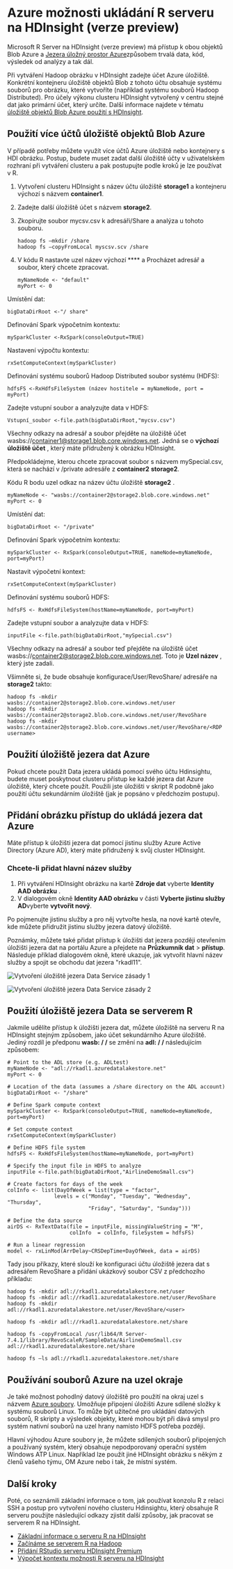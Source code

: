 
<properties
   pageTitle="Azure možnosti ukládání R serveru na HDInsight (verze preview) | Microsoft Azure"
   description="Další informace o různých úložiště dostupné možnosti uživatelé, kteří mají R serveru na HDInsight (verze preview)"
   services="HDInsight"
   documentationCenter=""
   authors="jeffstokes72"
   manager="jhubbard"
   editor="cgronlun"
/>

<tags
   ms.service="HDInsight"
   ms.devlang="R"
   ms.topic="article"
   ms.tgt_pltfrm="na"
   ms.workload="data-services"
   ms.date="09/01/2016"
   ms.author="jeffstok"
/>

# <a name="azure-storage-options-for-r-server-on-hdinsight-preview"></a>Azure možnosti ukládání R serveru na HDInsight (verze preview)

Microsoft R Server na HDInsight (verze preview) má přístup k obou objektů Blob Azure a [Jezera úložný prostor Azure](https://azure.microsoft.com/services/data-lake-store/)způsobem trvalá data, kód, výsledek od analýzy a tak dál.

Při vytváření Hadoop obrázku v HDInsight zadejte účet Azure úložiště. Konkrétní kontejneru úložiště objektů Blob z tohoto účtu obsahuje systému souborů pro obrázku, které vytvoříte (například systému souborů Hadoop Distributed). Pro účely výkonu clusteru HDInsight vytvořený v centru stejné dat jako primární účet, který určíte. Další informace najdete v tématu [úložiště objektů Blob Azure použití s HDInsight](hdinsight-hadoop-use-blob-storage.md "úložiště objektů Blob Azure použití s HDInsight").   


## <a name="use-multiple-azure-blob-storage-accounts"></a>Použití více účtů úložiště objektů Blob Azure

V případě potřeby můžete využít více účtů Azure úložiště nebo kontejnery s HDI obrázku. Postup, budete muset zadat další úložiště účty v uživatelském rozhraní při vytváření clusteru a pak postupujte podle kroků je lze používat v R.  

1.  Vytvoření clusteru HDInsight s název účtu úložiště **storage1** a kontejneru výchozí s názvem **container1**.
2. Zadejte další úložiště účet s názvem **storage2**.  
3. Zkopírujte soubor mycsv.csv k adresáři/Share a analýza u tohoto souboru.  

    ````
    hadoop fs –mkdir /share
    hadoop fs –copyFromLocal myscsv.scv /share  
    ````

3.  V kódu R nastavte uzel název výchozí **** a Procházet adresář a soubor, který chcete zpracovat.  

    ````
    myNameNode <- "default"
    myPort <- 0
    ````

  Umístění dat:  

    bigDataDirRoot <-"/ share"  

  Definování Spark výpočetním kontextu:

    mySparkCluster <-RxSpark(consoleOutput=TRUE)

  Nastavení výpočtu kontextu:

    rxSetComputeContext(mySparkCluster)

  Definování systému souborů Hadoop Distributed soubor systému (HDFS):

    hdfsFS <-RxHdfsFileSystem (název hostitele = myNameNode, port = myPort)

  Zadejte vstupní soubor a analyzujte data v HDFS:

    Vstupní_soubor <-file.path(bigDataDirRoot,"mycsv.csv")

Všechny odkazy na adresář a soubor přejděte na úložiště účet wasbs://container1@storage1.blob.core.windows.net. Jedná se o **výchozí úložiště účet** , který máte přidružený k obrázku HDInsight.

Předpokládejme, kterou chcete zpracovat soubor s názvem mySpecial.csv, která se nachází v /private adresáře z **container2** **storage2**.

Kódu R bodu uzel odkaz na název účtu úložiště **storage2** .

    myNameNode <- "wasbs://container2@storage2.blob.core.windows.net"
    myPort <- 0

  Umístění dat:

    bigDataDirRoot <- "/private"

  Definování Spark výpočetním kontextu:

    mySparkCluster <- RxSpark(consoleOutput=TRUE, nameNode=myNameNode, port=myPort)

  Nastavit výpočetní kontext:

    rxSetComputeContext(mySparkCluster)

  Definování systému souborů HDFS:

    hdfsFS <- RxHdfsFileSystem(hostName=myNameNode, port=myPort)

  Zadejte vstupní soubor a analyzujte data v HDFS:

    inputFile <-file.path(bigDataDirRoot,"mySpecial.csv")

Všechny odkazy na adresář a soubor teď přejděte na úložiště účet wasbs://container2@storage2.blob.core.windows.net. Toto je **Uzel název** , který jste zadali.

Všimněte si, že bude obsahuje konfigurace/User/RevoShare/<SSH username> adresáře na **storage2** takto:

    hadoop fs -mkdir wasbs://container2@storage2.blob.core.windows.net/user
    hadoop fs -mkdir wasbs://container2@storage2.blob.core.windows.net/user/RevoShare
    hadoop fs -mkdir wasbs://container2@storage2.blob.core.windows.net/user/RevoShare/<RDP username>

## <a name="use-an-azure-data-lake-store"></a>Použití úložiště jezera dat Azure

Pokud chcete použít Data jezera ukládá pomocí svého účtu Hdinsightu, budete muset poskytnout clusteru přístup ke každé jezera dat Azure úložiště, který chcete použít. Použili jste úložišti v skript R podobně jako použití účtu sekundárním úložiště (jak je popsáno v předchozím postupu).

## <a name="add-cluster-access-to-your-azure-data-lake-stores"></a>Přidání obrázku přístup do ukládá jezera dat Azure

Máte přístup k úložišti jezera dat pomocí jistinu služby Azure Active Directory (Azure AD), který máte přidružený k svůj cluster HDInsight.

### <a name="to-add-a-service-principal"></a>Chcete-li přidat hlavní název služby
1. Při vytváření HDInsight obrázku na kartě **Zdroje dat** vyberte **Identity AAD obrázku** .
2. V dialogovém okně **Identity AAD obrázku** v části **Vyberte jistinu služby AD**vyberte **vytvořit nový**.

Po pojmenujte jistinu služby a pro něj vytvořte hesla, na nové kartě otevře, kde můžete přidružit jistinu služby jezera datový úložiště.

Poznámky, můžete také přidat přístup k úložišti dat jezera později otevřením úložišti jezera dat na portálu Azure a přejdete na **Průzkumník dat** > **přístup**.  Následuje příklad dialogovém okně, které ukazuje, jak vytvořit hlavní název služby a spojit se obchodu dat jezera "rkadl11".

![Vytvoření úložiště jezera Data Service zásady 1](./media/hdinsight-hadoop-r-server-storage/hdinsight-hadoop-r-server-storage-adls-sp1.png)


![Vytvoření úložiště jezera Data Service zásady 2](./media/hdinsight-hadoop-r-server-storage/hdinsight-hadoop-r-server-storage-adls-sp2.png)

## <a name="use-the-data-lake-store-with-r-server"></a>Použití úložiště jezera Data se serverem R
Jakmile udělíte přístup k úložišti jezera dat, můžete úložiště na serveru R na HDInsight stejným způsobem, jako účet sekundárního Azure úložiště. Jediný rozdíl je předponu **wasb: / /** se změní na **adl: / /** následujícím způsobem:

````
# Point to the ADL store (e.g. ADLtest)
myNameNode <- "adl://rkadl1.azuredatalakestore.net"
myPort <- 0

# Location of the data (assumes a /share directory on the ADL account)
bigDataDirRoot <- "/share"  

# Define Spark compute context
mySparkCluster <- RxSpark(consoleOutput=TRUE, nameNode=myNameNode, port=myPort)

# Set compute context
rxSetComputeContext(mySparkCluster)

# Define HDFS file system
hdfsFS <- RxHdfsFileSystem(hostName=myNameNode, port=myPort)

# Specify the input file in HDFS to analyze
inputFile <-file.path(bigDataDirRoot,"AirlineDemoSmall.csv")

# Create factors for days of the week
colInfo <- list(DayOfWeek = list(type = "factor",
               levels = c("Monday", "Tuesday", "Wednesday", "Thursday",
                          "Friday", "Saturday", "Sunday")))

# Define the data source
airDS <- RxTextData(file = inputFile, missingValueString = "M",
                    colInfo  = colInfo, fileSystem = hdfsFS)

# Run a linear regression
model <- rxLinMod(ArrDelay~CRSDepTime+DayOfWeek, data = airDS)
````

Tady jsou příkazy, které slouží ke konfiguraci účtu úložiště jezera dat s adresářem RevoShare a přidání ukázkový soubor CSV z předchozího příkladu:

````
hadoop fs -mkdir adl://rkadl1.azuredatalakestore.net/user
hadoop fs -mkdir adl://rkadl1.azuredatalakestore.net/user/RevoShare
hadoop fs -mkdir adl://rkadl1.azuredatalakestore.net/user/RevoShare/<user>

hadoop fs -mkdir adl://rkadl1.azuredatalakestore.net/share

hadoop fs -copyFromLocal /usr/lib64/R Server-7.4.1/library/RevoScaleR/SampleData/AirlineDemoSmall.csv adl://rkadl1.azuredatalakestore.net/share

hadoop fs –ls adl://rkadl1.azuredatalakestore.net/share
````

## <a name="use-azure-files-on-the-edge-node"></a>Používání souborů Azure na uzel okraje

Je také možnost pohodlný datový úložiště pro použití na okraj uzel s názvem [Azure soubory](../storage/storage-how-to-use-files-linux.md "Azure soubory"). Umožňuje připojení úložišti Azure sdílené složky k systému souborů Linux. To může být užitečné pro ukládání datových souborů, R skripty a výsledek objekty, které mohou být při dává smysl pro systém nativní souborů na uzel hrany namísto HDFS potřeba později.

Hlavní výhodou Azure soubory je, že můžete sdílených souborů připojených a používaný systém, který obsahuje nepodporovaný operační systém Windows ATP Linux. Například lze použít jiné HDInsight obrázku s někým z členů vašeho týmu, OM Azure nebo i tak, že místní systém.


## <a name="next-steps"></a>Další kroky

Poté, co seznámili základní informace o tom, jak používat konzolu R z relaci SSH a postup pro vytvoření nového clusteru Hdinsightu, který obsahuje R serveru použijte následující odkazy zjistit další způsoby, jak pracovat se serverem R na HDInsight.

- [Základní informace o serveru R na HDInsight](hdinsight-hadoop-r-server-overview.md)
- [Začínáme se serverem R na Hadoop](hdinsight-hadoop-r-server-get-started.md)
- [Přidání RStudio serveru HDInsight Premium](hdinsight-hadoop-r-server-install-r-studio.md)
- [Výpočet kontextu možnosti R serveru na HDInsight](hdinsight-hadoop-r-server-compute-contexts.md)
